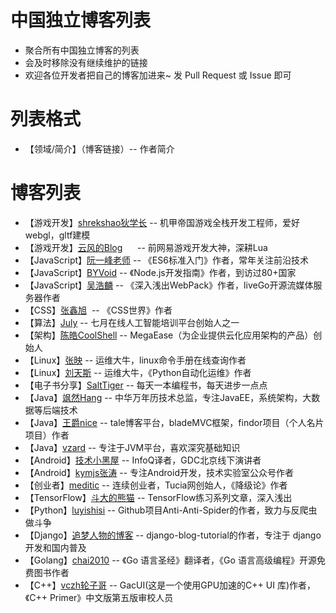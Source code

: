 # 中国独立博客列表
- 聚合所有中国独立博客的列表
- 会及时移除没有继续维护的链接
- 欢迎各位开发者把自己的博客加进来~ 发 Pull Request 或 Issue 即可 

# 列表格式
- 【领域/简介】（博客链接）-- 作者简介

# 博客列表
- 【游戏开发】[shrekshao狄学长](http://shrekshao.github.io/) -- 机甲帝国游戏全栈开发工程师，爱好webgl，gltf建模
- 【游戏开发】[云风的Blog](https://blog.codingnow.com/)      -- 前网易游戏开发大神，深耕Lua
- 【JavaScript】[阮一峰老师](http://www.ruanyifeng.com/home.html) -- 《ES6标准入门》作者，常年关注前沿技术
- 【JavaScript】[BYVoid](https://www.byvoid.com/) -- 《Node.js开发指南》作者，到访过80+国家
- 【JavaScript】[吴浩麟](http://wuhaolin.cn/) -- 《深入浅出WebPack》作者，liveGo开源流媒体服务器作者
- 【CSS】[张鑫旭](http://www.zhangxinxu.com/)  -- 《CSS世界》作者
- 【算法】[July](http://blog.csdn.net/v_JULY_v) -- 七月在线人工智能培训平台创始人之一
- 【架构】[陈皓CoolShell](https://coolshell.cn/) -- MegaEase（为企业提供云化应用架构的产品）创始人
- 【Linux】[张映](http://blog.51yip.com/) -- 运维大牛，linux命令手册在线查询作者
- 【Linux】[刘天斯](https://www.liuts.com/) -- 运维大牛，《Python自动化运维》作者
- 【电子书分享】[SaltTiger](https://salttiger.com/) -- 每天一本编程书，每天进步一点点
- 【Java】[飒然Hang](http://www.rowkey.me/) -- 中华万年历技术总监，专注JavaEE，系统架构，大数据等后端技术
- 【Java】[王爵nice](https://blog.biezhi.me/) -- tale博客平台，bladeMVC框架，findor项目（个人名片项目）作者
- 【Java】[vzard](https://vzardlloo.github.io/) -- 专注于JVM平台，喜欢深究基础知识
- 【Android】[技术小黑屋](https://droidyue.com/) -- InfoQ译者，GDC北京线下演讲者
- 【Android】[kymjs张涛](https://kymjs.com/) -- 专注Android开发，技术实验室公众号作者
- 【创业者】[meditic](http://meditic.com/category/all) -- 连续创业者，Tucia网创始人，《降级论》作者
- 【TensorFlow】[斗大的熊猫](http://blog.topspeedsnail.com/) -- TensorFlow练习系列文章，深入浅出
- 【Python】[luyishisi](https://www.urlteam.org/) -- Github项目Anti-Anti-Spider的作者，致力与反爬虫做斗争
- 【Django】[追梦人物的博客](https://www.zmrenwu.com/) -- django-blog-tutorial的作者，专注于 django 开发和国内普及
- 【Golang】[chai2010](https://chai2010.cn/) -- 《Go 语言圣经》翻译者，《Go 语言高级编程》开源免费图书作者
- 【C++】[vczh轮子哥](http://www.cppblog.com/vczh) -- GacUI(这是一个使用GPU加速的C++ UI 库)作者，《C++ Primer》中文版第五版审校人员
